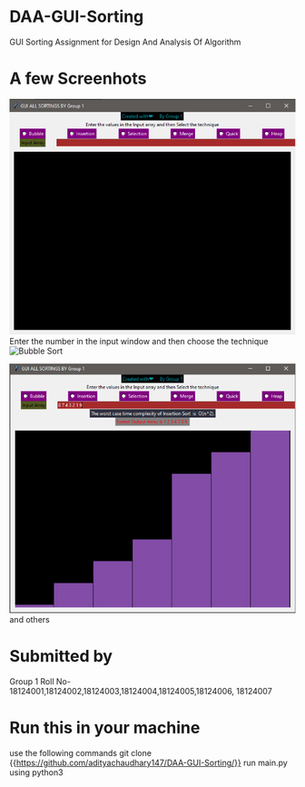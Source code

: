 # DAA-GUI-Sorting
 GUI Sorting Assignment for Design And Analysis Of Algorithm

# A few Screenhots 
![Starting Window](/images/png1.png)
Enter the number in the input window and then choose the technique
![Bubble Sort]("/images/png2.png")

![Insetion Sort](/images/png3.png)
and others
# Submitted by
Group 1
Roll No- 
18124001,18124002,18124003,18124004,18124005,18124006,
18124007

# Run this in your machine
use the following commands
git clone {{https://github.com/adityachaudhary147/DAA-GUI-Sorting/}}
run main.py using python3